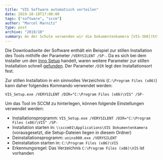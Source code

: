 ```yaml
---
title: "VIS Software automatisch verteilen"
date: 2019-10-10T17:00:00
tags: ["software", "sccm"]
author: "Marcel Marnitz"
type: post
archive: "2019/10"
summary: An der Schule verwenden wir die Dokumentenkamera [VIS-360](https://www.sg-versand.de/visualizer/vis-360/). Diese werden mit der Software VIS angesprochen. Leider wird diese standardmäßig nach `C:\Users\<benutzername>\AppData\Local\VIS` installiert, was in einem Mehrbenutzersystem unpraktikabel ist. 
---
```


Die Downloadseite der Software enthält ein Beispiel zur stillen Installation des Tools mithilfe der Parameter `/VERYSILENT /SP-`. Da es sich bei dem Installer um den [Inno Setup](http://www.jrsoftware.org/isinfo.php) handelt, waren weitere Parameter zur stillen Installation schnell [gefunden](http://www.jrsoftware.org/ishelp/index.php?topic=setupcmdline). Der Parameter `/DIR` legt den Installationsort fest.

Zur stillen Installation in ein sinnvolles Verzeichnis (`C:\Program Files (x86)`) kann daher folgendes Kommando verwendet werden:

```
VIS_Setup.exe /VERYSILENT /DIR="C:\Program Files (x86)\VIS" /SP-
```

Um das Tool im SCCM zu hinterlegen, können folgende Einstellungen verwendet werden:

* Installationsprogramm: `VIS_Setup.exe /VERYSILENT /DIR="C:\Program Files (x86)\VIS" /SP-`
* Installation starten in: `\\sccm01\Applications\VIS Dokumentenkamera` (vorausgesetzt, die Setup-Dateien liegen in diesem Ordner)
* Deinstallationsprogramm: `unins000.exe /VERYSILENT`
* Deinstallation starten in: `C:\Program Files (x86)\VIS`
* Erkennungsregel: Das Verzeichnis `C:\Program Files (x86)\VIS` ist vorhanden